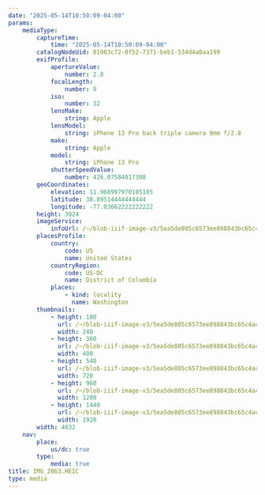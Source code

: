 ```yaml
---
date: "2025-05-14T10:50:09-04:00"
params:
    mediaType:
        captureTime:
            time: "2025-05-14T10:50:09-04:00"
        catalogNodeUid: 01983c72-0f52-7371-beb1-534d4a0aa199
        exifProfile:
            apertureValue:
                number: 2.8
            focalLength:
                number: 9
            iso:
                number: 32
            lensMake:
                string: Apple
            lensModel:
                string: iPhone 13 Pro back triple camera 9mm f/2.8
            make:
                string: Apple
            model:
                string: iPhone 13 Pro
            shutterSpeedValue:
                number: 426.07584017308
        geoCoordinates:
            elevation: 11.968997970105185
            latitude: 38.89514444444444
            longitude: -77.03662222222222
        height: 3024
        imageService:
            infoUrl: /~/blob-iiif-image-v3/5ea5de805c6573ee898843bc65c4ac19c80f4f6e44357717f5264613323c3cc1/info.json
        placesProfile:
            country:
                code: US
                name: United States
            countryRegion:
                code: US-DC
                name: District of Columbia
            places:
                - kind: locality
                  name: Washington
        thumbnails:
            - height: 180
              url: /~/blob-iiif-image-v3/5ea5de805c6573ee898843bc65c4ac19c80f4f6e44357717f5264613323c3cc1/full/240%2C180/0/default.jpg
              width: 240
            - height: 360
              url: /~/blob-iiif-image-v3/5ea5de805c6573ee898843bc65c4ac19c80f4f6e44357717f5264613323c3cc1/full/480%2C360/0/default.jpg
              width: 480
            - height: 540
              url: /~/blob-iiif-image-v3/5ea5de805c6573ee898843bc65c4ac19c80f4f6e44357717f5264613323c3cc1/full/720%2C540/0/default.jpg
              width: 720
            - height: 960
              url: /~/blob-iiif-image-v3/5ea5de805c6573ee898843bc65c4ac19c80f4f6e44357717f5264613323c3cc1/full/1280%2C960/0/default.jpg
              width: 1280
            - height: 1440
              url: /~/blob-iiif-image-v3/5ea5de805c6573ee898843bc65c4ac19c80f4f6e44357717f5264613323c3cc1/full/1920%2C1440/0/default.jpg
              width: 1920
        width: 4032
    nav:
        place:
            us/dc: true
        type:
            media: true
title: IMG_2863.HEIC
type: media
---
```

